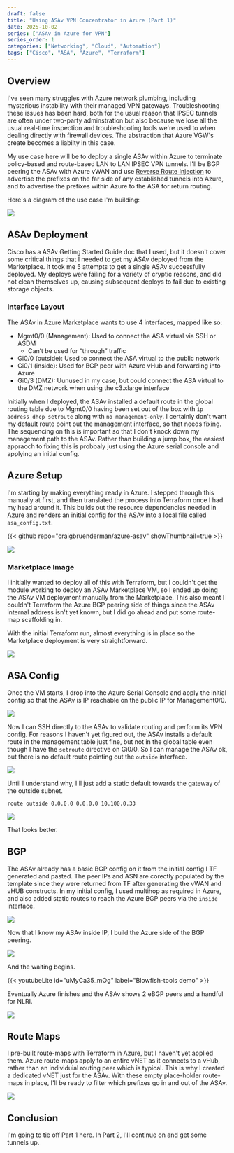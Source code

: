 ```yaml
---
draft: false
title: "Using ASAv VPN Concentrator in Azure (Part 1)"
date: 2025-10-02
series: ["ASAv in Azure for VPN"]
series_order: 1
categories: ["Networking", "Cloud", "Automation"]
tags: ["Cisco", "ASA", "Azure", "Terraform"]
---
```


## Overview

I've seen many struggles with Azure network plumbing, including mysterious instability with their managed VPN gateways. Troubleshooting these issues has been hard, both for the usual reason that IPSEC tunnels are often under two-party adminstration but also because we lose all the usual real-time inspection and troubleshooting tools we're used to when dealing directly with firewall devices. The abstraction that Azure VGW's create becomes a liabilty in this case.

My use case here will be to deploy a single ASAv within Azure to terminate policy-based and route-based LAN to LAN IPSEC VPN tunnels. I'll be BGP peering the ASAv with Azure vWAN and use [Reverse Route Injection](https://www.cisco.com/c/en/us/td/docs/routers/ios/config/17-x/sec-vpn/b-security-vpn/m_sec-rev-rte-inject-0.pdf) to advertise the prefixes on the far side of any established tunnels into Azure, and to advertise the prefixes within Azure to the ASA for return routing.

Here's a diagram of the use case I'm building:

![](/images/azure-asav-topo.png)

## ASAv Deployment

Cisco has a ASAv Getting Started Guide doc that I used, but it doesn't cover some critical things that I needed to get my ASAv deployed from the Marketplace. It took me 5 attempts to get a single ASAv successfully deployed. My deploys were failing for a variety of cryptic reasons, and did not clean themselves up, causing subsequent deploys to fail due to existing storage objects.

### Interface Layout

The ASAv in Azure Marketplace wants to use 4 interfaces, mapped like so:

* Mgmt0/0 (Management): Used to connect the ASA virtual via SSH or ASDM
  * Can’t be used for “through” traffic
* Gi0/0 (outside): Used to connect the ASA virtual to the public network
* Gi0/1 (inside): Used for BGP peer with Azure vHub and forwarding into Azure
* Gi0/3 (DMZ): Uunused in my case, but could connect the ASA virtual to the DMZ network when using the c3.xlarge interface

Initially when I deployed, the ASAv installed a default route in the global routing table due to Mgmt0/0 having been set out of the box with ```ip address dhcp setroute``` along with ```no management-only```. I certainly don't want my default route point out the management interface, so that needs fixing. The sequencing on this is important so that I don't knock down my management path to the ASAv. Rather than building a jump box, the easiest appraoch to fixing this is probbaly just using the Azure serial console and applying an initial config.

## Azure Setup

I'm starting by making everything ready in Azure. I stepped through this manually at first, and then translated the process into Terraform once I had my head around it. This builds out the resource dependencies needed in Azure and renders an initial config for the ASAv into a local file called ```asa_config.txt```.

{{< github repo="craigbruenderman/azure-asav" showThumbnail=true >}}

![](/images/asav-tf-apply.png)

### Marketplace Image

I initially wanted to deploy all of this with Terraform, but I couldn't get the module working to deploy an ASAv Marketplace VM, so I ended up doing the ASAv VM deployment manually from the Marketplace. This also meant I couldn't Terraform the Azure BGP peering side of things since the ASAv internal address isn't yet known, but I did go ahead and put some route-map scaffolding in.

With the initial Terraform run, almost everything is in place so the Marketplace deployment is very straightforward.

![](/images/asav-marketplace-deploy.png)

## ASA Config

Once the VM starts, I drop into the Azure Serial Console and apply the initial config so that the ASAv is IP reachable on the public IP for Management0/0.

![](/images/asav-azure-serial-console.png)

Now I can SSH directly to the ASAv to validate routing and perform its VPN config. For reasons I haven't yet figured out, the ASAv installs a default route in the management table just fine, but not in the global table even though I have the ```setroute``` directive on Gi0/0. So I can manage the ASAv ok, but there is no default route pointing out the ```outside``` interface. 

![](/images/asav-routing-tables.png)

Until I understand why, I'll just add a static default towards the gateway of the outside subnet.

```route outside 0.0.0.0 0.0.0.0 10.100.0.33```

![](/images/asav-defaults-fixed.png)

That looks better.

## BGP

The ASAv already has a basic BGP config on it from the initial config I TF generated and pasted. The peer IPs and ASN are corectly populated by the template since they were returned from TF after generating the vWAN and vHUB constructs. In my initial config, I used multihop as required in Azure, and also added static routes to reach the Azure BGP peers via the ```inside``` interface.

![](/images/asav-bgp-config.png)

Now that I know my ASAv inside IP, I build the Azure side of the BGP peering.

![](/images/azure-asav-ebgp-peer.png)

And the waiting begins.

{{< youtubeLite id="uMyCa35_mOg" label="Blowfish-tools demo" >}}

Eventually Azure finishes and the ASAv shows 2 eBGP peers and a handful for NLRI.

![](/images/asav-ebgp-success.png)

## Route Maps

I pre-built route-maps with Terraform in Azure, but I haven't yet applied them. Azure route-maps apply to an entire vNET as it connects to a vHub, rather than an individuial routing peer which is typical. This is why I created a dedicated vNET just for the ASAv. With these empty place-holder route-maps in place, I'll be ready to filter which prefixes go in and out of the ASAv.

![](/images/azure-rmaps-asav.png)

## Conclusion

I'm going to tie off Part 1 here. In Part 2, I'll continue on and get some tunnels up.
